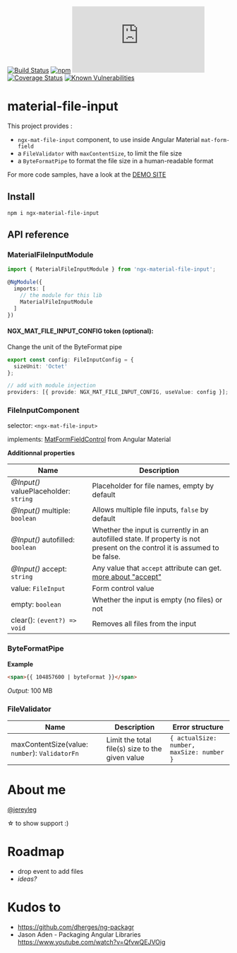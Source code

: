 [![Build Status](https://travis-ci.org/merlosy/ngx-material-file-input.svg?branch=master)](https://travis-ci.org/merlosy/ngx-material-file-input)
[![npm](https://img.shields.io/npm/dt/ngx-material-file-input.svg)](https://www.npmjs.com/package/ngx-material-file-input)
[![](http://img.badgesize.io/https://unpkg.com/ngx-material-file-input@latest/bundles/ngx-material-file-input.umd.min.js?label=full%20size%20as%20min.js&compression=gzip&style=square&color=02adff)](https://www.npmjs.com/package/ngx-material-file-input)
[![Coverage Status](https://coveralls.io/repos/github/merlosy/ngx-material-file-input/badge.svg)](https://coveralls.io/github/merlosy/ngx-material-file-input)
[![Known Vulnerabilities](https://snyk.io/test/github/merlosy/ngx-material-file-input/badge.svg)](https://snyk.io/test/github/merlosy/ngx-material-file-input)

# material-file-input

This project provides :

* `ngx-mat-file-input` component, to use inside Angular Material `mat-form-field`
* a `FileValidator` with `maxContentSize`, to limit the file size
* a `ByteFormatPipe` to format the file size in a human-readable format

For more code samples, have a look at the [DEMO SITE](https://merlosy.github.io/ngx-material-file-input)

## Install

```
npm i ngx-material-file-input
```

## API reference

### MaterialFileInputModule

```ts
import { MaterialFileInputModule } from 'ngx-material-file-input';

@NgModule({
  imports: [
    // the module for this lib
    MaterialFileInputModule
  ]
})
```

#### NGX_MAT_FILE_INPUT_CONFIG token (optional):

Change the unit of the ByteFormat pipe

```ts
export const config: FileInputConfig = {
  sizeUnit: 'Octet'
};

// add with module injection
providers: [{ provide: NGX_MAT_FILE_INPUT_CONFIG, useValue: config }];
```

### FileInputComponent

selector: `<ngx-mat-file-input>`

implements: [MatFormFieldControl](https://material.angular.io/components/form-field/api#MatFormFieldControl)<FileInput> from Angular Material

**Additionnal properties**

| Name                                  | Description                                                                                                                 |
| ------------------------------------- | --------------------------------------------------------------------------------------------------------------------------- |
| _@Input()_ valuePlaceholder: `string` | Placeholder for file names, empty by default                                                                                |
| _@Input()_ multiple: `boolean`        | Allows multiple file inputs, `false` by default                                                                             |
| _@Input()_ autofilled: `boolean`      | Whether the input is currently in an autofilled state. If property is not present on the control it is assumed to be false. |
| _@Input()_ accept: `string`           | Any value that `accept` attribute can get. [more about "accept"](https://www.w3schools.com/tags/att_input_accept.asp)       |
| value: `FileInput`                    | Form control value                                                                                                          |
| empty: `boolean`                    | Whether the input is empty (no files) or not                                                                                                          |
| clear(): `(event?) => void`                    | Removes all files from the input                                                                                                          |

### ByteFormatPipe

**Example**

```html
<span>{{ 104857600 | byteFormat }}</span>
```

_Output:_ 100 MB

### FileValidator

| Name                                           | Description                                     | Error structure                           |
| ---------------------------------------------- | ----------------------------------------------- | ----------------------------------------- |
| maxContentSize(value: `number`): `ValidatorFn` | Limit the total file(s) size to the given value | `{ actualSize: number, maxSize: number }` |

# About me

[@jereyleg](https://twitter.com/jereyleg)

&star; to show support :)

# Roadmap

* drop event to add files
* _ideas?_

# Kudos to

* https://github.com/dherges/ng-packagr
* Jason Aden - Packaging Angular Libraries https://www.youtube.com/watch?v=QfvwQEJVOig
